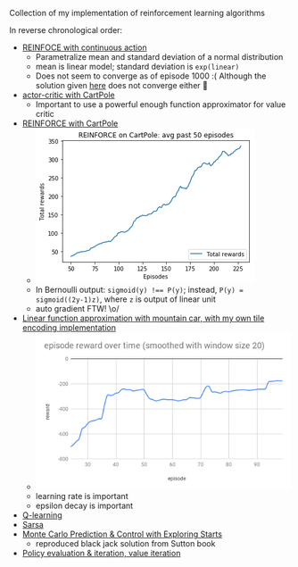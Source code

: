 Collection of my implementation of reinforcement learning algorithms

In reverse chronological order:

- [REINFOCE with continuous action](https://github.com/xysun/rl-algorithms/blob/master/reinforce_continuous.py)
    - Parametralize mean and standard deviation of a normal distribution
    - mean is linear model; standard deviation is `exp(linear)`
    - Does not seem to converge as of episode 1000 :( Although the solution given [here](https://github.com/dennybritz/reinforcement-learning/blob/master/PolicyGradient/Continuous%20MountainCar%20Actor%20Critic%20Solution.ipynb) does not converge either :shrug:
- [actor-critic with CartPole](https://github.com/xysun/rl-algorithms/blob/master/actor_critic.py)
    - Important to use a powerful enough function approximator for value critic
- [REINFORCE with CartPole](https://github.com/xysun/rl-algorithms/blob/master/reinforce.py)
    - ![img](images/reinforce-cartpole.png)
    - In Bernoulli output: `sigmoid(y) !== P(y)`; instead, `P(y) = sigmoid((2y-1)z)`, where `z` is output of linear unit
    - auto gradient FTW! \o/
- [Linear function approximation with mountain car, with my own tile encoding implementation](https://github.com/xysun/rl-algorithms/blob/master/linear_fa_mountain_car.py)
    - ![img](images/linear-fa-mountain-car.png)
    - learning rate is important
    - epsilon decay is important
- [Q-learning](https://github.com/xysun/rl-algorithms/blob/master/q_learning.py)
- [Sarsa](https://github.com/xysun/rl-algorithms/blob/master/sarsa.py)
- [Monte Carlo Prediction & Control with Exploring Starts](https://github.com/xysun/rl-algorithms/blob/master/Monte-Carlo-Prediction-and-Control-with-Exploring-Starts.ipynb)
  - reproduced black jack solution from Sutton book
- [Policy evaluation & iteration, value iteration](https://github.com/xysun/rl-algorithms/blob/master/Policy-evaluation-Policy-iteration-and-Value-Iteration.ipynb)

